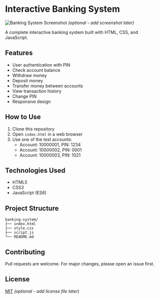 # Interactive Banking System

![Banking System Screenshot](screenshot.png) *(optional - add screenshot later)*

A complete interactive banking system built with HTML, CSS, and JavaScript.

## Features
- User authentication with PIN
- Check account balance
- Withdraw money
- Deposit money
- Transfer money between accounts
- View transaction history
- Change PIN
- Responsive design

## How to Use
1. Clone this repository
2. Open `index.html` in a web browser
3. Use one of the test accounts:
   - Account: 10000001, PIN: 1234
   - Account: 10000002, PIN: 0001
   - Account: 10000003, PIN: 1021

## Technologies Used
- HTML5
- CSS3
- JavaScript (ES6)

## Project Structure
```
banking-system/
├── index.html
├── style.css
├── script.js
└── README.md
```

## Contributing
Pull requests are welcome. For major changes, please open an issue first.

## License
[MIT](LICENSE) *(optional - add license file later)*
